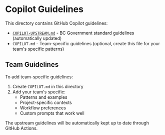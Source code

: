 # Copilot Guidelines

This directory contains GitHub Copilot guidelines:

- [`COPILOT-UPSTREAM.md`](./COPILOT-UPSTREAM.md) - BC Government standard guidelines (automatically updated)
- `COPILOT.md` - Team-specific guidelines (optional, create this file for your team's specific patterns)

## Team Guidelines

To add team-specific guidelines:

1. Create `COPILOT.md` in this directory
2. Add your team's specific:
   - Patterns and examples
   - Project-specific contexts
   - Workflow preferences
   - Custom prompts that work well

The upstream guidelines will be automatically kept up to date through GitHub Actions.
